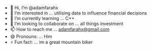 - 👋 Hi, I’m @adamfarahx
- 👀 I’m interested in ... utilising data to influence financial decisions 
- 🌱 I’m currently learning ... C++
- 💞️ I’m looking to collaborate on ... all things investment
- 📫 How to reach me ... adamfarahx@gmail.com
- 😄 Pronouns: ... Him
- ⚡ Fun fact: ... im a great mountain biker 

<!---
adamfarahx/adamfarahx is a ✨ special ✨ repository because its `README.md` (this file) appears on your GitHub profile.
You can click the Preview link to take a look at your changes.
--->
